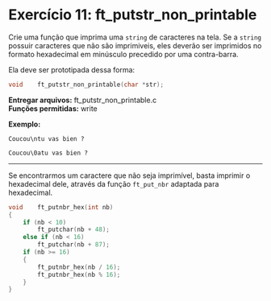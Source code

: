 # Exercício 11: ft_putstr_non_printable

Crie uma função que imprima uma `string` de caracteres na tela. Se a `string` possuir caracteres que não são imprimiveis, eles deverão ser imprimidos no formato hexadecimal em minúsculo precedido por uma contra-barra.

Ela deve ser prototipada dessa forma:

```c
void    ft_putstr_non_printable(char *str);
```

**Entregar arquivos:** ft_putstr_non_printable.c<br>
**Funções permitidas:** write

**Exemplo:**

```text
Coucou\ntu vas bien ?
```

```text
Coucou\0atu vas bien ?
```

---

Se encontrarmos um caractere que não seja imprimível, basta imprimir o hexadecimal dele, através da função `ft_put_nbr` adaptada para hexadecimal.

```c
void    ft_putnbr_hex(int nb)
{
    if (nb < 10)
        ft_putchar(nb + 48);
    else if (nb < 16)
        ft_putchar(nb + 87);
    if (nb >= 16)
    {
        ft_putnbr_hex(nb / 16);
        ft_putnbr_hex(nb % 16);
    }
}
```
